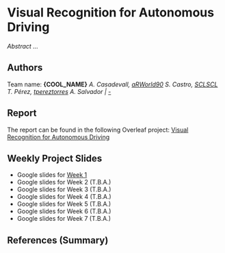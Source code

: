 # Visual Recognition for Autonomous Driving

_Abstract ..._

## Authors
Team name: **{COOL_NAME}**
_A. Casadevall, [aRWorld90](https://github.com/aRWorld90)_
_S. Castro, [SCLSCL](https://github.com/SCLSCL)_
_T. Pérez, [tpereztorres](https://github.com/tpereztorres)_
_A. Salvador | [-](#)_

## Report
The report can be found in the following Overleaf project: [Visual Recognition for Autonomous Driving](#)

## Weekly Project Slides
- Google slides for [Week 1](#)
- Google slides for Week 2 (T.B.A.)
- Google slides for Week 3 (T.B.A.)
- Google slides for Week 4 (T.B.A.)
- Google slides for Week 5 (T.B.A.)
- Google slides for Week 6 (T.B.A.)
- Google slides for Week 7 (T.B.A.)

## References (Summary)
